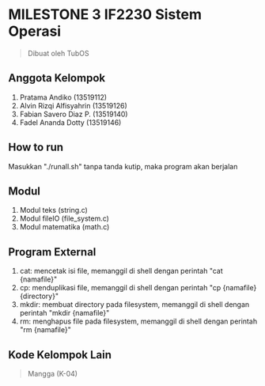 # MILESTONE 3 IF2230 Sistem Operasi
> Dibuat oleh TubOS

## Anggota Kelompok
1. Pratama Andiko           (13519112)  
2. Alvin Rizqi Alfisyahrin  (13519126)
3. Fabian Savero Diaz P.    (13519140)  
4. Fadel Ananda Dotty       (13519146)  

## How to run
Masukkan "./runall.sh" tanpa tanda kutip, maka program akan berjalan

## Modul
1. Modul teks (string.c)
2. Modul fileIO (file_system.c)
3. Modul matematika (math.c)

## Program External
1. cat: mencetak isi file, memanggil di shell dengan perintah "cat {namafile}"
2. cp: menduplikasi file, memanggil di shell dengan perintah "cp {namafile} {directory}"
3. mkdir: membuat directory pada filesystem, memanggil di shell dengan perintah "mkdir {namafile}"
4. rm: menghapus file pada filesystem, memanggil di shell dengan perintah "rm {namafile}"

## Kode Kelompok Lain
> Mangga (K-04)